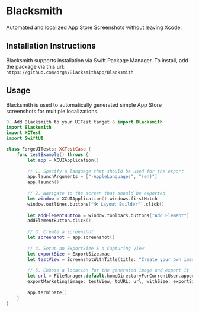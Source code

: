 #  Blacksmith

Automated and localized App Store Screenshots without leaving Xcode.

## Installation Instructions
Blacksmith supports installation via Swift Package Manager.
To install, add the package via this url: `https://github.com/orgs/BlacksmithApp/Blacksmith`

## Usage

Blacksmith is used to automatically generated simple App Store screenshots for multiple localizations.

```swift
0. Add Blacksmith to your UITest target & import Blacksmith
import Blacksmith
import XCTest
import SwiftUI

class ForgeUITests: XCTestCase {
    func testExample() throws {
        let app = XCUIApplication()
        
        // 1. Specify a language that should be used for the export
        app.launchArguments = ["-AppleLanguages", "(en)"]
        app.launch()
        
        // 2. Navigate to the screen that should be exported
        let window = XCUIApplication().windows.firstMatch
        window.outlines.buttons["🛠 Layout Builder"].click()
        
        let addElementButton = window.toolbars.buttons["Add Element"]
        addElementButton.click()
        
        // 3. Create a screenshot
        let screenshot = app.screenshot()
        
        // 4. Setup an ExportSize & a Capturing View
        let exportSize = ExportSize.mac
        let testView = ScreenshotWithTitle(title: "Create your own image layouts.", image: screenshot.image, backgroundColor: .blue, cornerRadius: exportSize.cornerRadius)
        
        // 5. Choose a location for the generated image and export it
        let url = FileManager.default.homeDirectoryForCurrentUser.appendingPathComponent("result.png")
        exportMarketing(image: testView, toURL: url, withSize: exportSize.size)
        
        app.terminate()
    }
}
```

